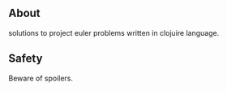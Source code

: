 ## About

solutions to project euler problems written in clojuire language.

## Safety

Beware of spoilers. 




